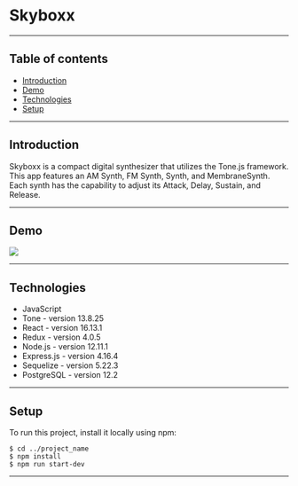 # Skyboxx
---

## Table of contents

* [Introduction](#introduction)
* [Demo](#demo)
* [Technologies](#technologies)
* [Setup](#setup)

---
## Introduction

Skyboxx is a compact digital synthesizer that utilizes the Tone.js framework.
This app features an AM Synth, FM Synth, Synth, and MembraneSynth.
Each synth has the capability to adjust its Attack, Delay, Sustain, and Release.<br/>

---
## Demo

![](https://github.com/LindaEng/Skyboxx/blob/master/skyboxSynth.gif)

---
## Technologies
* JavaScript
* Tone - version 13.8.25
* React - version 16.13.1
* Redux - version 4.0.5
* Node.js - version 12.11.1
* Express.js - version 4.16.4
* Sequelize - version 5.22.3
* PostgreSQL - version 12.2
---

## Setup

To run this project, install it locally using npm:

```
$ cd ../project_name
$ npm install
$ npm run start-dev
```

---
